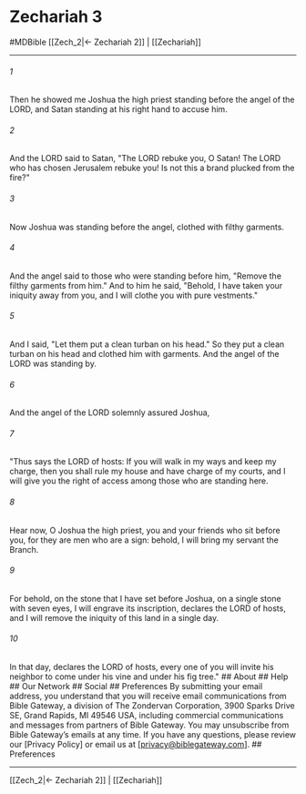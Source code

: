 # Zechariah 3
#MDBible
[[Zech_2|← Zechariah 2]] | [[Zechariah]]

***


###### 1 
Then he showed me Joshua the high priest standing before the angel of the LORD, and Satan standing at his right hand to accuse him. 

###### 2 
And the LORD said to Satan, "The LORD rebuke you, O Satan! The LORD who has chosen Jerusalem rebuke you! Is not this a brand plucked from the fire?" 

###### 3 
Now Joshua was standing before the angel, clothed with filthy garments. 

###### 4 
And the angel said to those who were standing before him, "Remove the filthy garments from him." And to him he said, "Behold, I have taken your iniquity away from you, and I will clothe you with pure vestments." 

###### 5 
And I said, "Let them put a clean turban on his head." So they put a clean turban on his head and clothed him with garments. And the angel of the LORD was standing by. 

###### 6 
And the angel of the LORD solemnly assured Joshua, 

###### 7 
"Thus says the LORD of hosts: If you will walk in my ways and keep my charge, then you shall rule my house and have charge of my courts, and I will give you the right of access among those who are standing here. 

###### 8 
Hear now, O Joshua the high priest, you and your friends who sit before you, for they are men who are a sign: behold, I will bring my servant the Branch. 

###### 9 
For behold, on the stone that I have set before Joshua, on a single stone with seven eyes, I will engrave its inscription, declares the LORD of hosts, and I will remove the iniquity of this land in a single day. 

###### 10 
In that day, declares the LORD of hosts, every one of you will invite his neighbor to come under his vine and under his fig tree." ## About ## Help ## Our Network ## Social ## Preferences By submitting your email address, you understand that you will receive email communications from Bible Gateway, a division of The Zondervan Corporation, 3900 Sparks Drive SE, Grand Rapids, MI 49546 USA, including commercial communications and messages from partners of Bible Gateway. You may unsubscribe from Bible Gateway&rsquo;s emails at any time. If you have any questions, please review our [Privacy Policy] or email us at [privacy@biblegateway.com]. ## Preferences

***

[[Zech_2|← Zechariah 2]] | [[Zechariah]]
